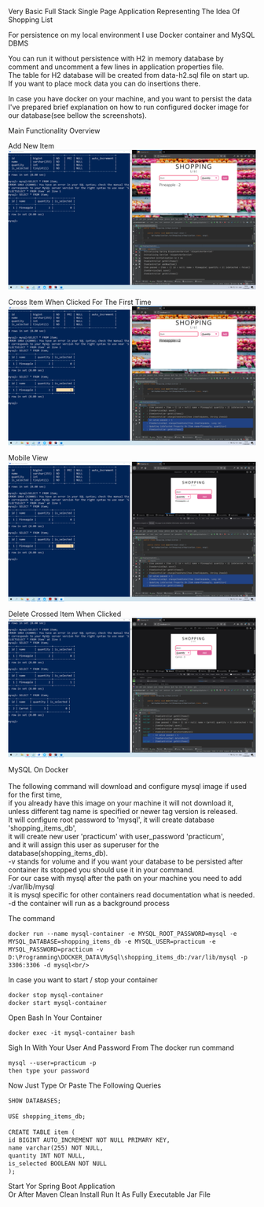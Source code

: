Very Basic Full Stack Single Page Application Representing The Idea Of Shopping List

For persistence on my local environment I use Docker container and MySQL DBMS

You can run it without persistence with H2 in memory database by comment and uncomment
a few lines in application properties file. <br/>
The table for H2 database will be created from data-h2.sql file on start up. <br/>
If you want to place mock data you can do insertions there.<br/>

In case you have docker on your machine, and you want to persist the data  <br/>
I've prepared brief explanation on how to run configured docker image for our database(see bellow the screenshots).

Main Functionality Overview

Add New Item
![Screenshot](Screenshots/pu-practicum-add-item.png)<br/>

Cross Item When Clicked For The First Time
![Screenshot](Screenshots/pu-practicum-cross-item.png)<br/>

Mobile View
![Screenshot](Screenshots/pu-practicum-mobile-view.png)<br/>

Delete Crossed Item When Clicked
![Screenshot](Screenshots/pu-practicum-delete-item.png)<br/>


MySQL On Docker <br/><br/>
    The following command will download and configure mysql image if used for the first time,<br/>
if you already have this image on your machine it will not download it, unless different tag name is specified or newer tag version is released.<br/>
    It will configure root password to 'mysql', it will create database 'shopping_items_db', <br/>
it will create new user 'practicum' with user_password 'practicum',<br/>
and it will assign this user as superuser for the database(shopping_items_db).<br/>
 -v stands for volume and if you want your database to be persisted after container its stopped you should use it in your command. <br/>
For our case with mysql after the path on your machine you need to add :/var/lib/mysql<br/>
 it is mysql specific for other containers read documentation what is needed. <br/>
 -d the container will run as a background process <br/>

The command<br/>

    docker run --name mysql-container -e MYSQL_ROOT_PASSWORD=mysql -e MYSQL_DATABASE=shopping_items_db -e MYSQL_USER=practicum -e MYSQL_PASSWORD=practicum -v D:\Programming\DOCKER_DATA\MySql\shopping_items_db:/var/lib/mysql -p 3306:3306 -d mysql<br/>

In case you want to start / stop your container

    docker stop mysql-container
    docker start mysql-container

Open Bash In Your Container

    docker exec -it mysql-container bash

Sigh In With Your User And Password From The docker run command

    mysql --user=practicum -p
    then type your password


   Now Just Type Or Paste The Following Queries<br/>
 
    SHOW DATABASES;

    USE shopping_items_db;

    CREATE TABLE item (
    id BIGINT AUTO_INCREMENT NOT NULL PRIMARY KEY,
    name varchar(255) NOT NULL,
    quantity INT NOT NULL,
    is_selected BOOLEAN NOT NULL
    );

Start Yor Spring Boot Application<br/>
Or After Maven Clean Install Run It As Fully Executable Jar File